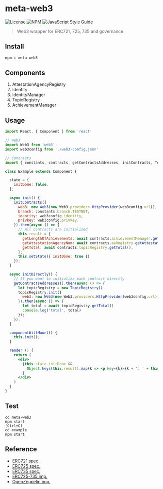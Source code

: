 # meta-web3

[![License](http://img.shields.io/badge/license-MIT-blue.svg)](https://raw.githubusercontent.com/hexoul/meta-web3/master/LICENSE)
[![NPM](https://img.shields.io/npm/v/meta-web3.svg)](https://www.npmjs.com/package/meta-web3)
[![JavaScript Style Guide](https://img.shields.io/badge/code_style-standard-brightgreen.svg)](https://standardjs.com)

> Web3 wrapper for ERC721, 725, 735 and governance

## Install

```bash
npm i meta-web3
```

## Components

1. AttestationAgencyRegistry
1. Identity
1. IdentityManager
1. TopicRegistry
1. AchievementManager

## Usage

```jsx
import React, { Component } from 'react'

// Web3
import Web3 from 'web3';
import web3config from './web3-config.json'

// Contracts
import { constants, contracts, getContractsAddresses, initContracts, TopicRegistry } from 'meta-web3'

class Example extends Component {

  state = {
    initDone: false,
  };

  async init() {
    initContracts({
      web3: new Web3(new Web3.providers.HttpProvider(web3config.url)),
      branch: constants.branch.TESTNET,
      identity: web3config.identity,
      privkey: web3config.privkey,
    }).then(async () => {
      // All contracts are initialized
      this.result = {
        getLengthOfAchievements: await contracts.achievementManager.getLengthOfAchievements(),
        getAttestationAgencyNum: await contracts.aaRegistry.getAttestationAgencyNum(),
        getTotal: await contracts.topicRegistry.getTotal(),
      };
      this.setState({ initDone: true })
    });
  }

  async initDirectly() {
    // If you want to initialize each contract directly
    getContractsAddresses().then(async () => {
      let topicRegistry = new TopicRegistry()
      topicRegistry.init({
        web3: new Web3(new Web3.providers.HttpProvider(web3config.url)),
      }).then(async () => {
        let total = await topicRegistry.getTotal()
        console.log('total', total)
      });
    });
  }

  componentWillMount() {
    this.init();
  }

  render () {
    return (
      <div>
        {this.state.initDone &&
          Object.keys(this.result).map(k => <p key={k}>{k + ': ' + this.result[k]}</p>)
        }
      </div>
    )
  }
}
```

## Test

```
cd meta-web3
npm start
[Ctrl+C]
cd example
npm start
```

## Reference
- [ERC721 spec.](https://github.com/ethereum/EIPs/blob/master/EIPS/eip-721.md)
- [ERC725 spec.](https://github.com/ethereum/EIPs/blob/master/EIPS/eip-725.md)
- [ERC735 spec.](https://github.com/ethereum/EIPs/issues/735)
- [ERC725-735 imp.](https://github.com/mirceapasoi/erc725-735)
- [OpenZeppelin imp.](https://github.com/OpenZeppelin/openzeppelin-solidity)
